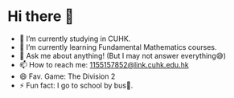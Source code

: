 # Hi there 👋



- 🔭 I’m currently studying in CUHK.
- 🌱 I’m currently learning Fundamental Mathematics courses.
- 💬 Ask me about anything! (But I may not answer everything😅)
- 📫 How to reach me: 1155157852@link.cuhk.edu.hk
- 😄 Fav. Game: The Division 2
- ⚡ Fun fact: I go to school by bus🚌.

